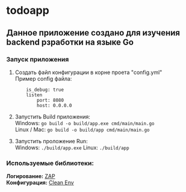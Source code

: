 # todoapp

## Данное приложение создано для изучения backend рзработки на языке Go

### Запуск приложения

1. Создать файл конфигурации в корне проета "config.yml"   
    Пример config файла:   
    ```
        is_debug: true
        listen
            port: 8080
            host: 0.0.0.0
    ```
2. Запустить Build приложения:   
    Windows: ``` go build -o build/app.exe cmd/main/main.go ```   
    Linux / Mac: ``` go build -o build/app cmd/main/main.go ```

3. Запустить проложение Run:   
    Windows: ``` ./build/app.exe ``` 
    Linux: ``` ./build/app ```



### Используемые библиотеки:
**Логирование:** [ZAP](https://github.com/uber-go/zap)   
**Конфигурация:** [Clean Env](https://github.com/ilyakaznacheev/cleanenv#clean-env)   
